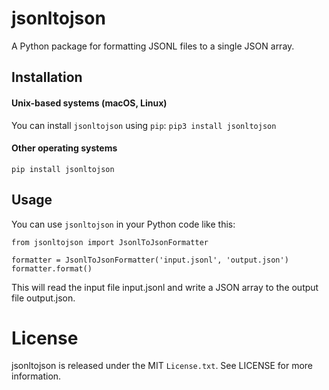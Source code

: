 # jsonltojson

A Python package for formatting JSONL files to a single JSON array.

## Installation

#### Unix-based systems (macOS, Linux)

You can install `jsonltojson` using `pip`:
```pip3 install jsonltojson```

#### Other operating systems
```pip install jsonltojson```
## Usage

You can use `jsonltojson` in your Python code like this:

```
from jsonltojson import JsonlToJsonFormatter

formatter = JsonlToJsonFormatter('input.jsonl', 'output.json')
formatter.format()
```
This will read the input file input.jsonl and write a JSON array to the output file output.json.

# License
jsonltojson is released under the MIT ```License.txt```. See LICENSE for more information.